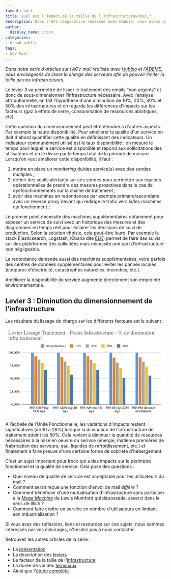 ```yaml
---
layout: post
title: Quel est l'impact de la taille de l'infrastructure&nbsp;?
description: Dans l'ACV comparative réalisée avec Hubblo, nous avons quantifié l'impact de la taille de l'infrastructure sur l'environnement.
author:
  display_name: iroco
categories:
- Grand public
tags:
- ACV Mail
---
```


_Dans notre série d'articles sur l'ACV mail réalisée avec [Hubblo](https://hubblo.org/) et l'[ADEME](https://www.ademe.fr/), nous envisageons de lisser la charge des serveurs afin de pouvoir limiter la taille de nos infrastructures._

Le levier 3 va permettre de lisser le traitement des emails “non urgents” et donc de sous-dimensionner l’infrastructure nécessaire. Avec l'analyse attributionnelle, on fait l'hypothèse d'une diminution de 10%, 20%, 30% et 50% des infrastructures et on regarde les différences d'impacts sur les facteurs (gaz à effets de serre, consommation de ressources abiotiques, etc).

Cette question du dimensionnement peut être étendue à d'autres aspects. Par exemple la haute disponibilité. Pour améliorer la qualité d'un service on doit d'abord quantifier cette qualité en définissant des indicateurs. Un indicateur communément utilisé est le taux disponibilité : on mesure le temps pour lequel le service est disponible et répond aux sollicitations des utilisateurs et on le divise par le temps total de la période de mesure. Lorsqu'on veut améliorer cette disponibilité, il faut :

1. mettre en place un _monitoring_ du/des service(s) avec des sondes multiples ;
2. définir des seuils alertants sur ces sondes pour permettre aux équipes opérationnelles de prendre des mesures proactives dans le cas de dysfonctionnements sur la chaîne de traitement ;
3. avoir des machines en redondances par exemple primaire/secondaire avec un reverse proxy devant qui redirige le trafic vers la/les machines qui fonctionnent ;

Le premier point nécessite des machines supplémentaires notamment pour exposer un service de suivi avec un historique des mesures et des diagrammes en temps réel pour éclairer les décisions de suivi de production. Selon la solution choisie, cela peut-être lourd. Par exemple la stack Elasticsearch, Logstash, Kibana dite [ELK](https://www.elastic.co/fr/elastic-stack)) permet de faire des suivis sur des plateformes très sollicitées mais nécessite une part d'infrastructure non négligeable.

La redondance demande aussi des machines supplémentaires, voire parfois des centres de données supplémentaires pour éviter les pannes locales (coupures d'électricité, catastrophes naturelles, incendies, etc.).

Améliorer la disponibilité du service augmente directement son empreinte environnementale.

## Levier 3 : Diminution du dimensionnement de l'infrastructure

Les résultats du lissage de charge sur les différents facteurs est le suivant :

![Graph des résultats de l'ACV-A levier3](/images/ACV/resultats-levier3-attr.png)

A l’échelle de l’Unité Fonctionnelle, les variations d’impacts restent significatives (de 10 à 29%) lorsque la diminution de l’infrastructure de traitement atteint les 50%. Cela revient à diminuer la quantité de resources nécessaires à la mise en oeuvre du serivce (énergie, matières premières de frabrication des serveurs, eau, liquides de refroidissement, etc.) et finalement à faire preuve d'une certaine forme de sobriété d'hébergement.

C'est un sujet important pour Iroco qui a des impacts sur le périmètre fonctionnel et la qualité de service. Cela pose des questions :

- Quel niveau de qualité de service est acceptable pour les utilisateurs du mail ?
- Comment serait reçue une fonction d'envoi de mail _différé_ ?
- Comment bénéficier d'une mutualisation d'infrastructure sans participer à la [_Mega Machine_](https://www.youtube.com/watch?v=5R1ZHZVXkDE) de Lewis Mumford qui dépossède, asservi dans le sens de Illich ?
- Comment faire croitre un service en nombre d'utilisateurs en limitant son industrialisation ?

Si vous avez des réflexions, liens et resources sur ces sujets, nous sommes intéressés par vos éclairages, n'hésitez pas à nous contacter.

Retrouvez les autres articles de la série :

- La [présentation](/acv-mail-presentation/)
- La description des [leviers](/acv-mail-leviers/)
- Le facteur de la taille de l'[infrastructure](/acv-mail-infrastructure/)
- La durée de vie des [terminaux](/acv-mail-duree-de-vie-terminaux/)
- Ainsi que l'[étude complète](/images/ACV/ACV-mail-Hubblo-Iroco-01032024.pdf).
